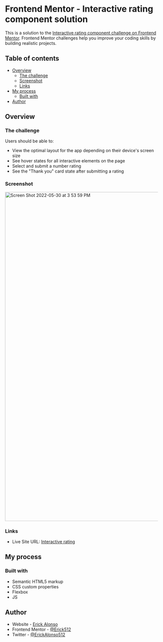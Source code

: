 # Frontend Mentor - Interactive rating component solution

This is a solution to the [Interactive rating component challenge on Frontend Mentor](https://www.frontendmentor.io/challenges/interactive-rating-component-koxpeBUmI). Frontend Mentor challenges help you improve your coding skills by building realistic projects. 

## Table of contents

- [Overview](#overview)
  - [The challenge](#the-challenge)
  - [Screenshot](#screenshot)
  - [Links](#links)
- [My process](#my-process)
  - [Built with](#built-with)
- [Author](#author)

## Overview

### The challenge

Users should be able to:

- View the optimal layout for the app depending on their device's screen size
- See hover states for all interactive elements on the page
- Select and submit a number rating
- See the "Thank you" card state after submitting a rating

### Screenshot

<img width="1080" alt="Screen Shot 2022-05-30 at 3 53 59 PM" src="https://user-images.githubusercontent.com/72674082/171068386-294cbd79-554a-4538-b445-163779b0148c.png">

### Links

- Live Site URL: [Interactive rating](https://erick512.github.io/interactive-rating/)

## My process

### Built with

- Semantic HTML5 markup
- CSS custom properties
- Flexbox
- JS


## Author

- Website - [Erick Alonso](https://www.erickalonso.com)
- Frontend Mentor - [@Erick512](https://www.frontendmentor.io/profile/Erick512)
- Twitter - [@ErickAlonso512](https://www.twitter.com/erickalonso512)



